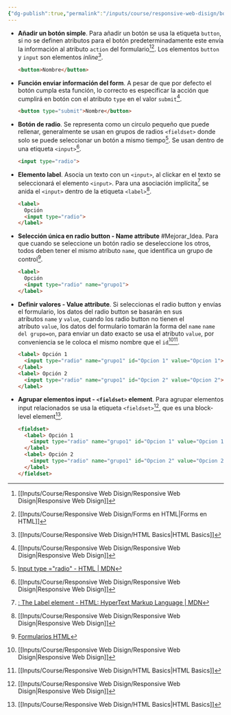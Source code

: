 ```yaml
---
{"dg-publish":true,"permalink":"/inputs/course/responsive-web-disign/botones-en-html/","tags":["programation","HTML","FreeCodeCamp"]}
---
```


[^1]: [[Inputs/Course/Responsive Web Disign/Responsive Web Disign\|Responsive Web Disign]]
[^2]: [[Inputs/Course/Responsive Web Disign/Forms en HTML\|Forms en HTML]]
[^3]: [[Inputs/Course/Responsive Web Disign/HTML Basics\|HTML Basics]]
[^4]: [Input type ="radio" - HTML | MDN](https://developer.mozilla.org/en-US/docs/Web/HTML/Element/input/radio)
[^5]: [<label>: The Label element - HTML: HyperText Markup Language | MDN](https://developer.mozilla.org/en-US/docs/Web/HTML/Element/label)
[^6]:[Formularios HTML](https://www.aprenderaprogramar.com/index.php?option=com_content&view=article&id=520:formularios-html-form-label-name-value-id-ejemplos-checkbox-option-button-combobox-cu00720b&catid=69&Itemid=192)
- **Añadir un botón simple**. Para añadir un botón se usa la etiqueta `button`, si no se definen atributos para el botón predeterminadamente este envía la información al atributo `action` del formulario[^1][^2]. Los elementos `button` y `input` son elementos *inline*[^3].
  ```HTML 
  <button>Nombre</button>
   ```
- **Función enviar información del form**. A pesar de que por defecto el botón cumpla esta función, lo correcto es especificar la acción que cumplirá en botón con el atributo `type` en el valor `submit`[^1].
  ```HTML 
  <button type="submit">Nombre</button>
   ```
- **Botón de radio**. Se representa como un circulo pequeño que puede rellenar, generalmente se usan en grupos de radios `<fieldset>` donde solo se puede seleccionar un botón a mismo tiempo[^4]. Se usan dentro de una etiqueta `<input>`[^1].
  ```HTML 
  <input type="radio">
   ```
- **Elemento label**. Asocia un texto con un `<input>`, al clickar en el texto se seleccionará el elemento `<input>`. Para una asociación implícita[^5] se anida el `<input>` dentro de la etiqueta `<label>`[^1].
  ```HTML 
  <label>
    Opción
    <input type="radio">
  </label>
   ```
- **Selección única en radio button - Name attribute** #Mejorar_Idea. Para que cuando se seleccione un botón radio se deseleccione los otros,  todos deben tener el mismo atributo `name`, que identifica un grupo de control[^6].
  ```HTML 
  <label>
    Opción
    <input type="radio" name="grupo1">
  </label>
   ```
- **Definir valores - Value attribute**. Si seleccionas el radio button y envías el formulario, los datos del radio button se basarán en sus atributos `name` y `value`, cuando los radio button no tienen el atributo `value`, los datos del formulario tomarán la forma del `name` `name del grupo=on`, para enviar un dato exacto se usa el atributo `value`, por conveniencia se le coloca el mismo nombre que el `id`[^1][^3].
  ```HTML 
  <label> Opción 1
    <input type="radio" name="grupo1" id="Opcion 1" value="Opcion 1">
  </label>
  <label> Opción 2
    <input type="radio" name="grupo1" id="Opcion 2" value="Opcion 2">
  </label>
   ```
- **Agrupar elementos input - `<fieldset>` element**. Para agrupar elementos input relacionados se usa la etiqueta `<fieldset>`[^1], que es una block-level element[^3].
  ```HTML 
  <fieldset>
    <label> Opción 1
      <input type="radio" name="grupo1" id="Opcion 1" value="Opcion 1">
    </label>
    <label> Opción 2
      <input type="radio" name="grupo1" id="Opcion 2" value="Opcion 2">
    </label>
  </fieldset>
   ```